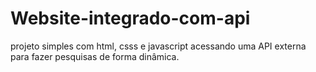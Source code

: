 # Website-integrado-com-api
 projeto simples com html, csss e javascript acessando uma API externa para fazer pesquisas de forma dinâmica.
